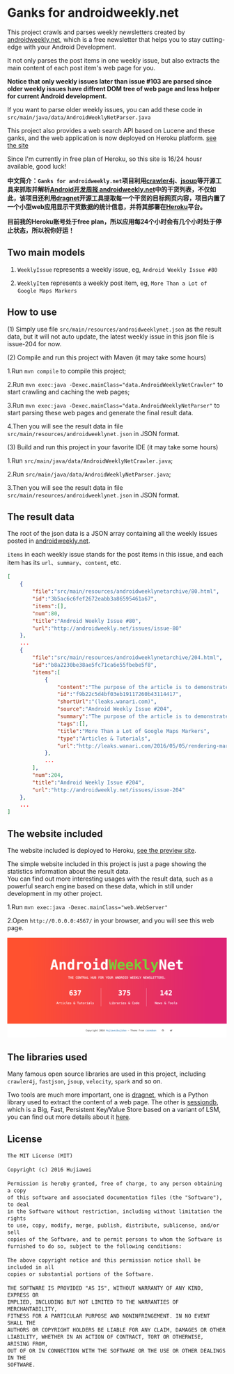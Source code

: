 
# Ganks for androidweekly.net

This project crawls and parses weekly newsletters created by [androidweekly.net](http://androidweekly.net/), which is a free newsletter that helps you to stay cutting-edge with your Android Development.

It not only parses the post items in one weekly issue, but also extracts the main content of each post item's web page for you.

**Notice that only weekly issues later than issue #103 are parsed since older weekly issues have diffrent DOM tree of web page and less helper for current Android development.**

If you want to parse older weekly issues, you can add these code in `src/main/java/data/AndroidWeeklyNetParser.java`

This project also provides a web search API based on Lucene and these ganks, and the web application is now deployed on Heroku platform. [see the site](http://gawn.herokuapp.com/)   

Since I'm currently in free plan of Heroku, so this site is 16/24 housr available, good luck!

**中文简介：`Ganks for androidweekly.net`项目利用[crawler4j](https://github.com/yasserg/crawler4j)、[jsoup](https://github.com/jhy/jsoup)等开源工具来抓取并解析[Android开发周报 androidweekly.net](http://androidweekly.net/)中的干货列表，不仅如此，该项目还利用[dragnet](https://github.com/seomoz/dragnet)开源工具提取每一个干货的目标网页内容，项目内置了一个小型web应用显示干货数据的统计信息，并将其部署在[Heroku](https://www.heroku.com/)平台。**

**目前我的Heroku账号处于free plan，所以应用每24个小时会有几个小时处于停止状态，所以祝你好运！**

## Two main models

1. `WeeklyIssue` represents a weekly issue, eg, `Android Weekly Issue #80`

2. `WeeklyItem` represents a weekly post item, eg, `More Than a Lot of Google Maps Markers`

## How to use

(1) Simply use file `src/main/resources/androidweeklynet.json` as the result data, but it will not auto update, the latest weekly issue in this json file is issue-204 for now.

(2) Compile and run this project with Maven (it may take some hours)

1.Run `mvn compile` to compile this project;  

2.Run `mvn exec:java -Dexec.mainClass="data.AndroidWeeklyNetCrawler"` to start crawling and caching the web pages;

3.Run `mvn exec:java -Dexec.mainClass="data.AndroidWeeklyNetParser"` to start parsing these web pages and generate the final result data.

4.Then you will see the result data in file `src/main/resources/androidweeklynet.json` in JSON format.

(3) Build and run this project in your favorite IDE (it may take some hours)

1.Run `src/main/java/data/AndroidWeeklyNetCrawler.java`;  

2.Run `src/main/java/data/AndroidWeeklyNetParser.java`;  

3.Then you will see the result data in file `src/main/resources/androidweeklynet.json` in JSON format.

## The result data

The root of the json data is a JSON array containing all the weekly issues posted in [androidweekly.net](http://androidweekly.net/).

`items` in each weekly issue stands for the post items in this issue, and each item has its `url`、`summary`、`content`, etc.

```json
[
	{
		"file":"src/main/resources/androidweeklynetarchive/80.html",
		"id":"3b5ac6c6fef2672eabb3a86595461a67",
		"items":[],
		"num":80,
		"title":"Android Weekly Issue #80",
		"url":"http://androidweekly.net/issues/issue-80"
	},
	...
    {
        "file":"src/main/resources/androidweeklynetarchive/204.html",
        "id":"b8a2230be38ae5fc71ca6e55fbebe5f8",
        "items":[
            {
                "content":"The purpose of the article is to demonstrate a method on how to extend the capabilities of the Google Maps API on Android devices... ",
                "id":"f9b22c5d4bf03eb19117260b43114417",
                "shortUrl":"(leaks.wanari.com)",
                "source":"Android Weekly Issue #204",
                "summary":"The purpose of the article is to demonstrate a method on how to extend the capabilities of the Google Maps API on Android devices ...",
                "tags":[],
                "title":"More Than a Lot of Google Maps Markers",
                "type":"Articles & Tutorials",
                "url":"http://leaks.wanari.com/2016/05/05/rendering-markers-for-android/"
            },
            ...
        ],
        "num":204,
        "title":"Android Weekly Issue #204",
        "url":"http://androidweekly.net/issues/issue-204"
    },
    ...
]
```

## The website included

The website included is deployed to Heroku, [see the preview site](http://gawn.herokuapp.com/).

The simple website included in this project is just a page showing the statistics information about the result data.    
You can find out more interesting usages with the result data, such as a powerful search engine based on these data, which in still under development in my other project.  

1.Run `mvn exec:java -Dexec.mainClass="web.WebServer"`

2.Open `http://0.0.0.0:4567/` in your browser, and you will see this web page.

![image](androidweeklynet.png)

## The libraries used

Many famous open source libraries are used in this project, including `crawler4j`,  `fastjson`, `jsoup`, `velocity`, `spark` and so on.

Two tools are much more important, one is [dragnet](https://github.com/seomoz/dragnet), which is a Python library used to extract the content of a web page. The other is [sessiondb](https://github.com/ctriposs/sessdb), which is a Big, Fast, Persistent Key/Value Store based on a variant of LSM, you can find out more details about it [here](http://ctriposs.github.io/sessdb/).

## License

```
The MIT License (MIT)

Copyright (c) 2016 Hujiawei

Permission is hereby granted, free of charge, to any person obtaining a copy
of this software and associated documentation files (the "Software"), to deal
in the Software without restriction, including without limitation the rights
to use, copy, modify, merge, publish, distribute, sublicense, and/or sell
copies of the Software, and to permit persons to whom the Software is
furnished to do so, subject to the following conditions:

The above copyright notice and this permission notice shall be included in all
copies or substantial portions of the Software.

THE SOFTWARE IS PROVIDED "AS IS", WITHOUT WARRANTY OF ANY KIND, EXPRESS OR
IMPLIED, INCLUDING BUT NOT LIMITED TO THE WARRANTIES OF MERCHANTABILITY,
FITNESS FOR A PARTICULAR PURPOSE AND NONINFRINGEMENT. IN NO EVENT SHALL THE
AUTHORS OR COPYRIGHT HOLDERS BE LIABLE FOR ANY CLAIM, DAMAGES OR OTHER
LIABILITY, WHETHER IN AN ACTION OF CONTRACT, TORT OR OTHERWISE, ARISING FROM,
OUT OF OR IN CONNECTION WITH THE SOFTWARE OR THE USE OR OTHER DEALINGS IN THE
SOFTWARE.
```
